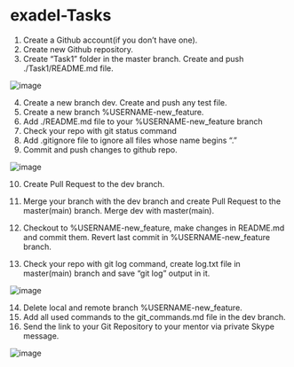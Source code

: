 # exadel-Tasks

1. Create a Github account(if you don’t have one).
2. Create new Github repository.
3. Create “Task1” folder in the master branch. Create and push ./Task1/README.md file.

![image](https://user-images.githubusercontent.com/107425848/173605926-861df70f-4af3-4aa7-af26-817ee3a24481.png)

4. Create a new branch dev. Create and push any test file.
5. Create a new branch %USERNAME-new_feature.
6. Add ./README.md file to your %USERNAME-new_feature branch
7. Check your repo with git status command
8. Add .gitignore file to ignore all files whose name begins “.”
9. Commit and push changes to github repo.


![image](https://user-images.githubusercontent.com/107506005/173683290-e1d5eab8-a3e0-4108-96f5-f17caf42ff14.png)



10. Create Pull Request to the dev branch.
11. Merge your branch with the dev branch and create Pull Request to the master(main) branch. Merge dev with master(main).


12. Checkout to %USERNAME-new_feature, make changes in README.md and commit them. Revert last commit in %USERNAME-new_feature branch.
13. Check your repo with git log command, create log.txt file in master(main) branch and save “git log” output in it.

![image](https://user-images.githubusercontent.com/107506005/173685411-a8ff1759-0f2c-42f5-b13b-5b499c3dc1e4.png)

14. Delete local and remote branch %USERNAME-new_feature.
15.  Add all used commands to the git_commands.md file in the dev branch.
16. Send the link to your Git Repository to your mentor via private Skype message.

![image](https://user-images.githubusercontent.com/107506005/173686391-2571d400-4289-484e-a708-5249ca2975ae.png)








